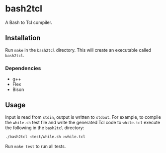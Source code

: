 # bash2tcl
A Bash to Tcl compiler.
## Installation
Run `make` in the `bash2tcl` directory. This will create an executable called `bash2tcl`.
### Dependencies
* g++
* Flex
* Bison
## Usage
Input is read from `stdin`, output is written to `stdout`. For example, to compile the `while.sh` test file and write the generated Tcl code to `while.tcl` execute the following in the `bash2tcl` directory:
```bash
./bash2tcl <test/while.sh >while.tcl
```
Run `make test` to run all tests.
